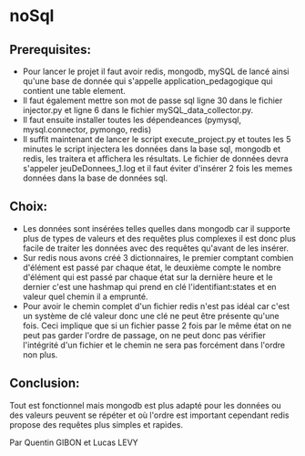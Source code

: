 # noSql
## Prerequisites:
* Pour lancer le projet il faut avoir redis, mongodb, mySQL de lancé ainsi qu'une base de donnée qui s'appelle application_pedagogique qui contient une table element.
* Il faut également mettre son mot de passe sql ligne 30 dans le fichier injector.py et ligne 6 dans le fichier mySQL_data_collector.py.
* Il faut ensuite installer toutes les dépendeances (pymysql, mysql.connector, pymongo, redis)
* Il suffit maintenant de lancer le script execute_project.py et toutes les 5 minutes le script injectera les données dans la base sql, mongodb et redis, les traitera et affichera les résultats. Le fichier de données devra s'appeler jeuDeDonnees_1.log et il faut éviter d'insérer 2 fois les memes données dans la base de données sql.

## Choix:
* Les données sont insérées telles quelles dans mongodb car il supporte plus de types de valeurs et des requêtes plus complexes il est donc plus facile de traiter les données avec des requêtes qu'avant de les insérer.
* Sur redis nous avons créé 3 dictionnaires, le premier comptant combien d'élément est passé par chaque état, le deuxième compte le nombre d'élément qui est passé par chaque état sur la dernière heure et le dernier c'est une hashmap qui prend en clé l'identifiant:states et en valeur quel chemin il a emprunté.
* Pour avoir le chemin complet d'un fichier redis n'est pas idéal car c'est un système de clé valeur donc une clé ne peut être présente qu'une fois. Ceci implique que si un fichier passe 2 fois par le même état on ne peut pas garder l'ordre de passage, on ne peut donc pas vérifier l'intégrité d'un fichier et le chemin ne sera pas forcément dans l'ordre non plus.

## Conclusion:
Tout est fonctionnel mais mongodb est plus adapté pour les données ou des valeurs peuvent se répéter et où l'ordre est important cependant redis propose des requêtes plus simples et rapides.

Par Quentin GIBON et Lucas LEVY
